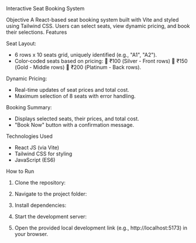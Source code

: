 Interactive Seat Booking System

Objective
A React-based seat booking system built with Vite and styled using Tailwind CSS. Users can select seats, view dynamic pricing, and book their selections.
Features

Seat Layout:
- 6 rows x 10 seats grid, uniquely identified (e.g., "A1", "A2").
-	Color-coded seats based on pricing:
       	₹100 (Silver - Front rows)
       	₹150 (Gold - Middle rows)
       	₹200 (Platinum - Back rows).
       
Dynamic Pricing:
-	Real-time updates of seat prices and total cost.
-	Maximum selection of 8 seats with error handling.

Booking Summary:
-	Displays selected seats, their prices, and total cost.
-	"Book Now" button with a confirmation message.

Technologies Used

-	 React JS (via Vite)
-	 Tailwind CSS for styling
-	 JavaScript (ES6)
	 
How to Run

   1.	Clone the repository:
            
   2.	Navigate to the project folder:
             
   3.	Install dependencies:
         
  4.	Start the development server:
           
  5.	Open the provided local development link (e.g., http://localhost:5173) in your browser.

